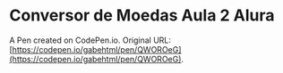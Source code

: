 # Conversor de Moedas Aula 2 Alura

A Pen created on CodePen.io. Original URL: [https://codepen.io/gabehtml/pen/QWOROeG](https://codepen.io/gabehtml/pen/QWOROeG).


